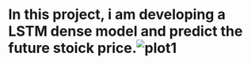 # In this project, i am developing a LSTM dense model and predict the future stoick price.![plot1](https://user-images.githubusercontent.com/93830277/147389767-964dcd56-ea48-4ec4-ab33-9e0b30a9bc21.png)
